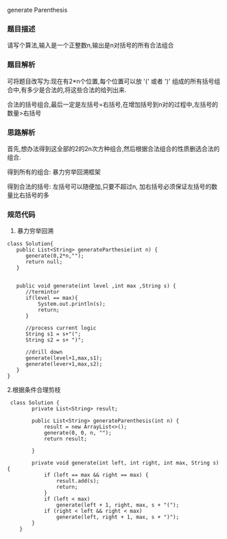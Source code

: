 generate Parenthesis

### 题目描述

请写个算法,输入是一个正整数n,输出是n对括号的所有合法组合

### 题目解析

可将题目改写为:现在有2*n个位置,每个位置可以放 '(' 或者 ')' 组成的所有括号组合中,有多少是合法的,将这些合法的给列出来.

合法的括号组合,最后一定是左括号=右括号,在增加括号到n对的过程中,左括号的数量>右括号

### 思路解析

首先,想办法得到这全部的2的2n次方种组合,然后根据合法组合的性质删选合法的组合.

得到所有的组合: 暴力穷举回溯框架

得到合法的括号: 左括号可以随便加,只要不超过n, 加右括号必须保证左括号的数量比右括号的多

### 规范代码

1.  暴力穷举回溯

   ```
   class Solution{
      public List<String> generateParthesie(int n) {
         generate(0,2*n,"");
         return null;
      }
      
      
      public void generate(int level ,int max ,String s) {
         //termintor
         if(level == max){
             System.out.println(s);
             return;
         }
         
         //process current logic 
         String s1 = s+"(";
         String s2 = s+ ")";
         
         //drill down
         generate(level+1,max,s1);
         generate(lever+1,max,s2);   
      }
   }
   ```



2.根据条件合理剪枝

```
 class Solution {
        private List<String> result;

        public List<String> generateParenthesis(int n) {
            result = new ArrayList<>();
            generate(0, 0, n, "");
            return result;

        }

        private void generate(int left, int right, int max, String s) {
            if (left == max && right == max) {
                result.add(s);
                return;
            }
            if (left < max)
                generate(left + 1, right, max, s + "(");
            if (right < left && right < max)
                generate(left, right + 1, max, s + ")");
        }
    }

```


